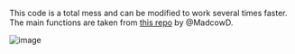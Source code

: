 This code is a total mess and can be modified to work several times faster. The main functions are taken from [this repo](https://github.com/MadcowD/hardylittlewoodmaximal) by @MadcowD.


![image](https://github.com/aprikyan/hardy-littlewood-visualization/assets/15716599/df11812a-b4cc-4c2f-bc70-863b227875ca)
